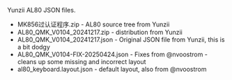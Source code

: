 Yunzii AL80 JSON files.

* MK856过认证程序.zip - AL80 source tree from Yunzii
* AL80_QMK_V0104_20241217.zip - distribution from Yunzii
* AL80_QMK_V0104_20241217.json - Original JSON file from Yunzii, this is a bit dodgy
* AL80_QMK_V0104-FIX-20250424.json - Fixes from @nvoostrom - cleans up some missing and incorrect layout
* al80_keyboard.layout.json - default layout, also from @nvoostrom
